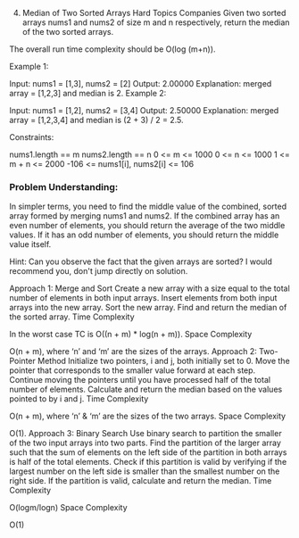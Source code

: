 4. Median of Two Sorted Arrays
   Hard
   Topics
   Companies
   Given two sorted arrays nums1 and nums2 of size m and n respectively, return the median of the two sorted arrays.

The overall run time complexity should be O(log (m+n)).



Example 1:

Input: nums1 = [1,3], nums2 = [2]
Output: 2.00000
Explanation: merged array = [1,2,3] and median is 2.
Example 2:

Input: nums1 = [1,2], nums2 = [3,4]
Output: 2.50000
Explanation: merged array = [1,2,3,4] and median is (2 + 3) / 2 = 2.5.


Constraints:

nums1.length == m
nums2.length == n
0 <= m <= 1000
0 <= n <= 1000
1 <= m + n <= 2000
-106 <= nums1[i], nums2[i] <= 106








### Problem Understanding:
In simpler terms, you need to find the middle value of the combined, sorted array formed by merging nums1 and nums2. If the combined array has an even number of elements, you should return the average of the two middle values. If it has an odd number of elements, you should return the middle value itself.

Hint:
Can you observe the fact that the given arrays are sorted?
I would recommend you, don't jump directly on solution.

Approach 1: Merge and Sort
Create a new array with a size equal to the total number of elements in both input arrays.
Insert elements from both input arrays into the new array.
Sort the new array.
Find and return the median of the sorted array.
Time Complexity

In the worst case TC is O((n + m) * log(n + m)).
Space Complexity

O(n + m), where ‘n’ and ‘m’ are the sizes of the arrays.
Approach 2: Two-Pointer Method
Initialize two pointers, i and j, both initially set to 0.
Move the pointer that corresponds to the smaller value forward at each step.
Continue moving the pointers until you have processed half of the total number of elements.
Calculate and return the median based on the values pointed to by i and j.
Time Complexity

O(n + m), where ‘n’ & ‘m’ are the sizes of the two arrays.
Space Complexity

O(1).
Approach 3: Binary Search
Use binary search to partition the smaller of the two input arrays into two parts.
Find the partition of the larger array such that the sum of elements on the left side of the partition in both arrays is half of the total elements.
Check if this partition is valid by verifying if the largest number on the left side is smaller than the smallest number on the right side.
If the partition is valid, calculate and return the median.
Time Complexity

O(logm/logn)
Space Complexity

O(1)
